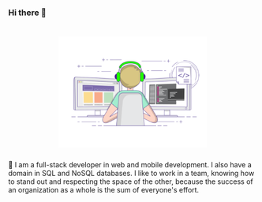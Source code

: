 ### Hi there 👋

<h1 align="center">
    <img alt="Coder" title="#Coder" src="https://github.com/italocedrosales/italocedrosales/blob/master/img/coding-freak.gif" width="300px" />
</h1>

:rocket: I am a full-stack developer in web and mobile development. I also have a domain in SQL and NoSQL databases. I like to work in a team, knowing how to stand out and respecting the space of the other, because the success of an organization as a whole is the sum of everyone's effort.
